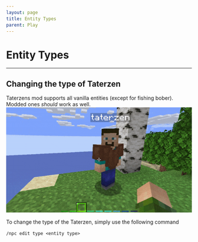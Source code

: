 ```yaml
---
layout: page
title: Entity Types
parent: Play
---
```



# Entity Types

---


## Changing the type of Taterzen

Taterzens mod supports all vanilla entities (except for fishing bober).
Modded ones *should* work as well.
![Path showcase](../assets/img/entity_type_change.gif)

To change the type of the Taterzen, simply use the following command
```
/npc edit type <entity type>
```